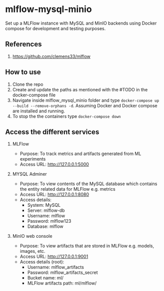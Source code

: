 # mlflow-mysql-minio
Set up a MLFlow instance with MySQL and MinIO backends using Docker compose for development and testing purposes.

## References
1. https://github.com/clemens33/mlflow

## How to use
1. Clone the repo
2. Create and update the paths as mentioned with the #TODO in the docker-compose file
3. Navigate inside mlflow_mysql_minio folder and type `docker-compose up --build --remove-orphans -d`. Assuming Docker and Docker compose are installed and running.
4. To stop the the containers type `docker-compose down`

## Access the different services
1. MLFlow
    - Purpose: To track metrics and artifacts generated from ML experiments
    - Access URL: http://127.0.0.1:5000

2. MYSQL Adminer
    - Purpose: To view contents of the MySQL database which contains the entity related data for MLFlow e.g. metrics
    - Access URL: http://127.0.0.1:8080
    - Access details:
        * System: MySQL
        * Server: mlflow-db
        * Username: mlflow
        * Password: mlflow123
        * Database: mlflow

3. MinIO web console
    - Purpose: To view artifacts that are stored in MLFlow e.g. models, images, etc.
    - Access URL: http://127.0.0.1:9001
    - Access details (root):
        * Username: mlflow_artifacts
        * Password: mlflow_artifacts_secret
        * Bucket name: ml/
        * MLFlow artifacts path: ml/mlflow/